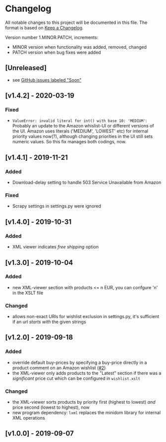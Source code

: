 # Changelog

All notable changes to this project will be documented in this file.
The format is based on [Keep a Changelog](https://keepachangelog.com/en/1.0.0/).

Version number 1.MINOR.PATCH, increments:
- MINOR version when functionality was added, removed, changed
- PATCH version when bug fixes were added


## [Unreleased]

- see [GitHub issues labeled "Soon"](https://github.com/andre-st/amazon-wishless/issues?q=is%3Aopen+is%3Aissue+label%3Asoon)



## [v1.4.2] - 2020-03-19
### Fixed

- `ValueError: invalid literal for int() with base 10: 'MEDIUM'`:
	Probably an update to the Amazon whislist-UI or different versions of the UI.
	Amazon uses literals ('MEDIUM', 'LOWEST' etc) for internal priority values now(?), 
	although changing priorities in the UI still sets numeric values.
	So this fix manages both codings, now.


## [v1.4.1] - 2019-11-21
### Added
- Download-delay setting to handle 503 Service Unavailable from Amazon

### Fixed

- Scrapy settings in settings.py were ignored



## [v1.4.0] - 2019-10-31
### Added

- XML viewer indicates _free shipping_ option



## [v1.3.0] - 2019-10-04
### Added

- new XML-viewer section with products <= n EUR, you can confgure 'n' in the XSLT file

### Changed

- allows non-exact URls for wishlist exclusion in settings.py, it's sufficient if an url _starts with_ the given strings



## [v1.2.0] - 2019-09-18
### Added

- override default buy-prices by specifying a buy-price directly in a 
  product comment on an Amazon wishlist
  ([#2](https://github.com/andre-st/amazon-wishlist/issues/2))
- the XML-viewer only adds products to the "Latest" section if there was a 
  _significant_ price cut which can be configured in `wishlist.xslt`

### Changed

- the XML-viewer sorts products by priority first (highest to lowest) _and_ price second (lowest to highest), now
- new program dependency: `lxml` replaces the minidom library for internal XML operations



## [v1.0.0] - 2019-09-07


